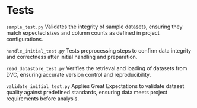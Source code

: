 # Tests
`sample_test.py`
Validates the integrity of sample datasets, ensuring they match expected sizes and column counts as defined in project configurations.

`handle_initial_test.py`
Tests preprocessing steps to confirm data integrity and correctness after initial handling and preparation.

`read_datastore_test.py`
Verifies the retrieval and loading of datasets from DVC, ensuring accurate version control and reproducibility.

`validate_initial_test.py`
Applies Great Expectations to validate dataset quality against predefined standards, ensuring data meets project requirements before analysis.